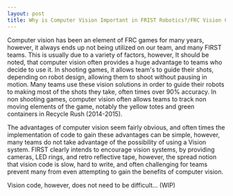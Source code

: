```yaml
---
layout: post
title: Why is Computer Vision Important in FRIST Robotics?/FRC Vision Constants
---
```


Computer vision has been an element of FRC games for many years, however, it always ends up not being utilized on our team, and many FIRST teams. This is usually due to a variety of factors, however, It should be noted, that computer vision often provides a huge advantage to teams who decide to use it. In shooting games, it allows team's to guide their shots, depending on robot design, allowing them to shoot without pausing in motion. Many teams use these vision solutions in order to guide their robots to making most of the shots they take, often times over 90% accuracy. In non shooting games, computer vision often allows teams to track non moving elements of the game, notably the yellow totes and green containers in Recycle Rush (2014-2015).

The advantages of computer vision seem fairly obvious, and often times the implementation of code to gain these advantages can be simple, however, many teams do not take advantage of the possibility of using a Vision system. FIRST clearly intends to encourage vision systems, by providing cameras, LED rings, and retro reflective tape, however, the spread notion that vision code is slow, hard to write, and often challenging for teams prevent many from even attempting to gain the benefits of computer vision.

Vision code, however, does not need to be difficult... (WIP)

